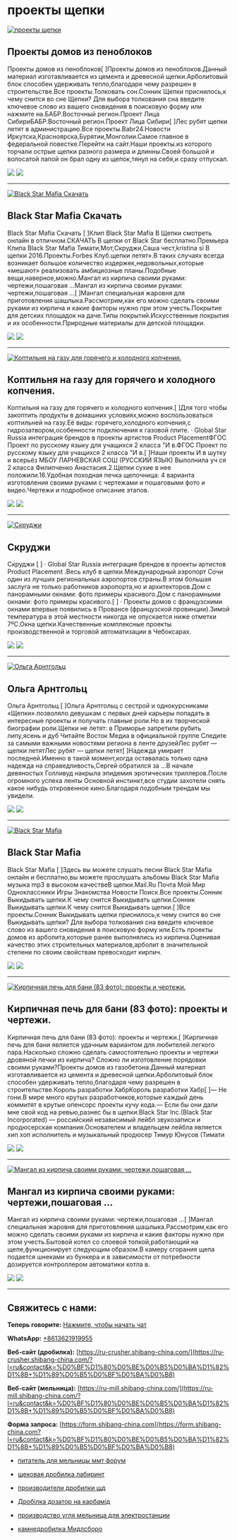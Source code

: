 # проекты щепки

<a href="https://swt.shibang-china.com/?l=ru&img&k=%D0%BF%D1%80%D0%BE%D0%B5%D0%BA%D1%82%D1%8B+%D1%89%D0%B5%D0%BF%D0%BA%D0%B8" target="_blank">![проекты щепки](http://static.shibang-china.com/all-800x300/820.jpg)</a>

## Проекты домов из пеноблоков
Проекты домов из пеноблоков[ ]Проекты домов из пеноблоков.Данный материал изготавливается из цемента и древесной щепки.Арболитовый блок способен удерживать тепло,благодаря чему разрешен в строительстве.Все проекты.Толковать сон.Сонник Щепки приснилось,к чему снится во сне Щепки? Для выбора толкования сна введите ключевое слово из вашего сновидения в поисковую форму или нажмите на.БАБР.Восточный регион.Проект Лица СибириБАБР.Восточный регион.Проект Лица Сибири[ ]Лес рубят щепки летят в администрацию.Все проекты.Babr24.Новости Иркутска,Красноярска,Бурятии,Монголии.Самое главное в федеральной повестке.Перейти на сайт.Наши проекты.из которого торчали острые щепки разного размера и длинны.Своей большой и волосатой лапой он брал одну из щепок,тянул на себя,и сразу отпускал.


<a href="https://whatsapp.shibangsoft.com/WhatsApp.php" target="_blank" title="WhatsApp">![](http://static.shibang-china.com/icon/whatsapp.png)</a> <a href="https://swt.shibang-china.com/?l=ru&icon&k=%D0%BF%D1%80%D0%BE%D0%B5%D0%BA%D1%82%D1%8B+%D1%89%D0%B5%D0%BF%D0%BA%D0%B8" target="_blank">![](http://static.shibang-china.com/icon/chat-ru.png)</a>

---

<a href="https://swt.shibang-china.com/?l=ru&img&k=%D0%BF%D1%80%D0%BE%D0%B5%D0%BA%D1%82%D1%8B+%D1%89%D0%B5%D0%BF%D0%BA%D0%B8" target="_blank">![Black Star Mafia Скачать](http://static.shibang-china.com/all-800x300/1247.jpg)</a>

## Black Star Mafia Скачать
Black Star Mafia Скачать [ ]Клип Black Star Mafia В Щепки смотреть онлайн в отличном.СКАЧАТЬ В щепки от Black Star бесплатно.Премьера Клипа Black Star Mafia Тимати,Мот,Cкруджи,Саша чест,kristina si В щепки 2016.Проекты.Forbes Клуб.щепки летят&#187;.В таких случаях всегда возникает большое количество издержек,недовольных,которые &#171;мешают&#187; реализовать амбициозные планы.Подобные вещи,наверное,можно.Мангал из кирпича своими руками: чертежи,пошаговая …Мангал из кирпича своими руками: чертежи,пошаговая …[ ]Мангал специальная жаровня для приготовления шашлыка.Рассмотрим,как его можно сделать своими руками из кирпича и какие факторы нужно при этом учесть.Покрытие для детских площадок на даче.Типы покрытий.Искусственные покрытия и их особенности.Природные материалы для детской площадки.


<a href="https://whatsapp.shibangsoft.com/WhatsApp.php" target="_blank" title="WhatsApp">![](http://static.shibang-china.com/icon/whatsapp.png)</a> <a href="https://swt.shibang-china.com/?l=ru&icon&k=%D0%BF%D1%80%D0%BE%D0%B5%D0%BA%D1%82%D1%8B+%D1%89%D0%B5%D0%BF%D0%BA%D0%B8" target="_blank">![](http://static.shibang-china.com/icon/chat-ru.png)</a>

---

<a href="https://swt.shibang-china.com/?l=ru&img&k=%D0%BF%D1%80%D0%BE%D0%B5%D0%BA%D1%82%D1%8B+%D1%89%D0%B5%D0%BF%D0%BA%D0%B8" target="_blank">![Коптильня на газу для горячего и холодного копчения.](http://static.shibang-china.com/all-800x300/1231.jpg)</a>

## Коптильня на газу для горячего и холодного копчения.
Коптильня на газу для горячего и холодного копчения.[ ]Для того чтобы закоптить продукты в домашних условиях,можно воспользоваться коптильней на газу.Её виды: горячего,холодного копчения,с гидрозатвором,особенности подключения к газовой плите.&nbsp;&#0183;&#32;Global Star Russia интеграция брендов в проекты артистов Product PlacementФГОС Проект по русскому языку для учащихся 2 класса &quot;И в.ФГОС Проект по русскому языку для учащихся 2 класса &quot;И в.[ ]Наши проекты И в шутку и всерьёз МБОУ ЛАРНЕВСКАЯ СОШ (РУССКИЙ ЯЗЫК) Выполнила уч ся 2 класса Филипченко Анастасия.2.Щепки сухие в нее положили.16.Удобная походная печка щепочница: 4 варианта изготовления своими руками с чертежами и пошаговыми фото и видео.Чертежи и подробное описание этапов.


<a href="https://whatsapp.shibangsoft.com/WhatsApp.php" target="_blank" title="WhatsApp">![](http://static.shibang-china.com/icon/whatsapp.png)</a> <a href="https://swt.shibang-china.com/?l=ru&icon&k=%D0%BF%D1%80%D0%BE%D0%B5%D0%BA%D1%82%D1%8B+%D1%89%D0%B5%D0%BF%D0%BA%D0%B8" target="_blank">![](http://static.shibang-china.com/icon/chat-ru.png)</a>

---

<a href="https://swt.shibang-china.com/?l=ru&img&k=%D0%BF%D1%80%D0%BE%D0%B5%D0%BA%D1%82%D1%8B+%D1%89%D0%B5%D0%BF%D0%BA%D0%B8" target="_blank">![Скруджи](http://static.shibang-china.com/all-800x300/1352.jpg)</a>

## Скруджи
Скруджи [ ]&nbsp;&#0183;&#32;Global Star Russia интеграция брендов в проекты артистов Product Placement .Весь клуб в щепки.Международный аэропорт Сочи один из лучших региональных аэропортов страны.В этом большая заслуга не только работников аэропорта,но и архитекторов.Дом с панорамными окнами: фото примеры красивого.Дом с панорамными окнами: фото примеры красивого.[ ]&nbsp;&#0183;&#32;Проекты домов с французскими окнами впервые появились в Провансе (французской провинции).Зимой температура в этой местности никогда не опускается ниже отметки 7&#186;С.Окна щепки.Качественные комплексные проекты производственной и торговой автоматизации в Чебоксарах.


<a href="https://whatsapp.shibangsoft.com/WhatsApp.php" target="_blank" title="WhatsApp">![](http://static.shibang-china.com/icon/whatsapp.png)</a> <a href="https://swt.shibang-china.com/?l=ru&icon&k=%D0%BF%D1%80%D0%BE%D0%B5%D0%BA%D1%82%D1%8B+%D1%89%D0%B5%D0%BF%D0%BA%D0%B8" target="_blank">![](http://static.shibang-china.com/icon/chat-ru.png)</a>

---

<a href="https://swt.shibang-china.com/?l=ru&img&k=%D0%BF%D1%80%D0%BE%D0%B5%D0%BA%D1%82%D1%8B+%D1%89%D0%B5%D0%BF%D0%BA%D0%B8" target="_blank">![Ольга Арнтгольц](http://static.shibang-china.com/all-800x300/835.jpg)</a>

## Ольга Арнтгольц
Ольга Арнтгольц [ ]Ольга Арнтгольц с сестрой и однокурсниками &#171;Щепки&#187;.позволяло девушкам с первых дней карьеры попадать в интересные проекты и получать главные роли.Но в их творческой биографии роли.Щепки не летят: в Приморье запретили рубить липу,ясень и дуб Читайте Восток Медиа в официальной группе Следите за самыми важными новостями региона в ленте друзейЛес рубят — щепки летятЛес рубят — щепки летят[ ]Надежда умирает последней.Именно в такой момент,когда оставалась только одна надежда на справедливость,Сергей обратился за …В начале девяностых Голливуд накрыла эпидемия эротических триллеров.После огромного успеха ленты Основной инстинкт,все студии захотели снять какое нибудь откровенное кино.Благодаря подобным трендам мы увидели.


<a href="https://whatsapp.shibangsoft.com/WhatsApp.php" target="_blank" title="WhatsApp">![](http://static.shibang-china.com/icon/whatsapp.png)</a> <a href="https://swt.shibang-china.com/?l=ru&icon&k=%D0%BF%D1%80%D0%BE%D0%B5%D0%BA%D1%82%D1%8B+%D1%89%D0%B5%D0%BF%D0%BA%D0%B8" target="_blank">![](http://static.shibang-china.com/icon/chat-ru.png)</a>

---

<a href="https://swt.shibang-china.com/?l=ru&img&k=%D0%BF%D1%80%D0%BE%D0%B5%D0%BA%D1%82%D1%8B+%D1%89%D0%B5%D0%BF%D0%BA%D0%B8" target="_blank">![Black Star Mafia](http://static.shibang-china.com/all-800x300/34.jpg)</a>

## Black Star Mafia
Black Star Mafia [ ]Здесь вы можете слушать песни Black Star Mafia онлайн и бесплатно,вы можете прослушать альбомы Black Star Mafia музыка mp3 в высоком качествеВ щепки.Mail.Ru Почта Мой Мир Одноклассники Игры Знакомства Новости Поиск.Все проекты.Сонник Выкидывать щепки.К чему снится Выкидывать щепки.Сонник Выкидывать щепки.К чему снится Выкидывать щепки.[ ]Все проекты.Сонник Выкидывать щепки приснилось,к чему снится во сне Выкидывать щепки? Для выбора толкования сна введите ключевое слово из вашего сновидения в поисковую форму или.Есть проекты домов из арболита,которые ранее выполнялись из кирпича.Оценивая качество этих строительных материалов,арболит в значительной степени по своим свойствам превосходит кирпич.


<a href="https://whatsapp.shibangsoft.com/WhatsApp.php" target="_blank" title="WhatsApp">![](http://static.shibang-china.com/icon/whatsapp.png)</a> <a href="https://swt.shibang-china.com/?l=ru&icon&k=%D0%BF%D1%80%D0%BE%D0%B5%D0%BA%D1%82%D1%8B+%D1%89%D0%B5%D0%BF%D0%BA%D0%B8" target="_blank">![](http://static.shibang-china.com/icon/chat-ru.png)</a>

---

<a href="https://swt.shibang-china.com/?l=ru&img&k=%D0%BF%D1%80%D0%BE%D0%B5%D0%BA%D1%82%D1%8B+%D1%89%D0%B5%D0%BF%D0%BA%D0%B8" target="_blank">![Кирпичная печь для бани (83 фото): проекты и чертежи.](http://static.shibang-china.com/all-800x300/629.jpg)</a>

## Кирпичная печь для бани (83 фото): проекты и чертежи.
Кирпичная печь для бани (83 фото): проекты и чертежи.[ ]Кирпичная печь для бани является удачным вариантом для любителей легкого пара.Насколько сложно сделать самостоятельно проекты и чертежи дровяной печки из кирпича? Сложно ли изготовление порядовки своими руками?Проекты домов из газобетона.Данный материал изготавливается из цемента и древесной щепки.Арболитовый блок способен удерживать тепло,благодаря чему разрешен в строительстве.Король разработки ХабрКороль разработки Хабр[ ]— Не гони.В мире много крутых разработчиков,которые каждый день коммитят в крутые опенсорс проекты кучу кода.— Если бы они дали мне свой код на ревью,разнес бы в щепки.Black Star Inc.(Black Star Incorporated) — российский независимый лейбл звукозаписи и продюсерская компания.Основателем и владельцем лейбла является хип хоп исполнитель и музыкальный продюсер Тимур Юнусов (Тимати


<a href="https://whatsapp.shibangsoft.com/WhatsApp.php" target="_blank" title="WhatsApp">![](http://static.shibang-china.com/icon/whatsapp.png)</a> <a href="https://swt.shibang-china.com/?l=ru&icon&k=%D0%BF%D1%80%D0%BE%D0%B5%D0%BA%D1%82%D1%8B+%D1%89%D0%B5%D0%BF%D0%BA%D0%B8" target="_blank">![](http://static.shibang-china.com/icon/chat-ru.png)</a>

---

<a href="https://swt.shibang-china.com/?l=ru&img&k=%D0%BF%D1%80%D0%BE%D0%B5%D0%BA%D1%82%D1%8B+%D1%89%D0%B5%D0%BF%D0%BA%D0%B8" target="_blank">![Мангал из кирпича своими руками: чертежи,пошаговая …](http://static.shibang-china.com/all-800x300/122.jpg)</a>

## Мангал из кирпича своими руками: чертежи,пошаговая …
Мангал из кирпича своими руками: чертежи,пошаговая …[ ]Мангал специальная жаровня для приготовления шашлыка.Рассмотрим,как его можно сделать своими руками из кирпича и какие факторы нужно при этом учесть.Бытовой котел со слоевой топкой,работающий на щепе,функционирует следующим образом.В камеру сгорания щепа подается шнеками из бункера и в зависимости от потребности дозируется контроллером автоматики котла в.

<a href="https://whatsapp.shibangsoft.com/WhatsApp.php" target="_blank" title="WhatsApp">![](http://static.shibang-china.com/icon/whatsapp.png)</a> <a href="https://swt.shibang-china.com/?l=ru&icon&k=%D0%BF%D1%80%D0%BE%D0%B5%D0%BA%D1%82%D1%8B+%D1%89%D0%B5%D0%BF%D0%BA%D0%B8" target="_blank">![](http://static.shibang-china.com/icon/chat-ru.png)</a>

---
## Свяжитесь с нами:

**Теперь говорите:** [Нажмите, чтобы начать чат](https://swt.shibang-china.com?l=ru&contact&k=%D0%BF%D1%80%D0%BE%D0%B5%D0%BA%D1%82%D1%8B+%D1%89%D0%B5%D0%BF%D0%BA%D0%B8)

**WhatsApp:**  [+8613621919955](https://whatsapp.shibangsoft.com/WhatsApp.php)

**Веб-сайт (дробилка):** [https://ru-crusher.shibang-china.com/](https://ru-crusher.shibang-china.com/?l=ru&contact&k=%D0%BF%D1%80%D0%BE%D0%B5%D0%BA%D1%82%D1%8B+%D1%89%D0%B5%D0%BF%D0%BA%D0%B8)

**Веб-сайт (мельница):** [https://ru-mill.shibang-china.com/](https://ru-mill.shibang-china.com/?l=ru&contact&k=%D0%BF%D1%80%D0%BE%D0%B5%D0%BA%D1%82%D1%8B+%D1%89%D0%B5%D0%BF%D0%BA%D0%B8)

**Форма запроса:** [https://form.shibang-china.com](https://form.shibang-china.com?l=ru&contact&k=%D0%BF%D1%80%D0%BE%D0%B5%D0%BA%D1%82%D1%8B+%D1%89%D0%B5%D0%BF%D0%BA%D0%B8)

* [питатель для мельницы ммт форум](../114/%D0%BF%D0%B8%D1%82%D0%B0%D1%82%D0%B5%D0%BB%D1%8C%20%D0%B4%D0%BB%D1%8F%20%D0%BC%D0%B5%D0%BB%D1%8C%D0%BD%D0%B8%D1%86%D1%8B%20%D0%BC%D0%BC%D1%82%20%D1%84%D0%BE%D1%80%D1%83%D0%BC.md)

* [щековая дробилка лабиринт](../113/%D1%89%D0%B5%D0%BA%D0%BE%D0%B2%D0%B0%D1%8F%20%D0%B4%D1%80%D0%BE%D0%B1%D0%B8%D0%BB%D0%BA%D0%B0%20%D0%BB%D0%B0%D0%B1%D0%B8%D1%80%D0%B8%D0%BD%D1%82.md)

* [производители дробилки щд](../109/%D0%BF%D1%80%D0%BE%D0%B8%D0%B7%D0%B2%D0%BE%D0%B4%D0%B8%D1%82%D0%B5%D0%BB%D0%B8%20%D0%B4%D1%80%D0%BE%D0%B1%D0%B8%D0%BB%D0%BA%D0%B8%20%D1%89%D0%B4.md)

* [Дробілка дозатор на карбамід](../113/%D0%94%D1%80%D0%BE%D0%B1%D1%96%D0%BB%D0%BA%D0%B0%20%D0%B4%D0%BE%D0%B7%D0%B0%D1%82%D0%BE%D1%80%20%D0%BD%D0%B0%20%D0%BA%D0%B0%D1%80%D0%B1%D0%B0%D0%BC%D1%96%D0%B4.md)

* [производство угля мельница для электростанции](../108/%D0%BF%D1%80%D0%BE%D0%B8%D0%B7%D0%B2%D0%BE%D0%B4%D1%81%D1%82%D0%B2%D0%BE%20%D1%83%D0%B3%D0%BB%D1%8F%20%D0%BC%D0%B5%D0%BB%D1%8C%D0%BD%D0%B8%D1%86%D0%B0%20%D0%B4%D0%BB%D1%8F%20%D1%8D%D0%BB%D0%B5%D0%BA%D1%82%D1%80%D0%BE%D1%81%D1%82%D0%B0%D0%BD%D1%86%D0%B8%D0%B8.md)

* [камнедробилка Мидлсборо](../116/%D0%BA%D0%B0%D0%BC%D0%BD%D0%B5%D0%B4%D1%80%D0%BE%D0%B1%D0%B8%D0%BB%D0%BA%D0%B0%20%D0%9C%D0%B8%D0%B4%D0%BB%D1%81%D0%B1%D0%BE%D1%80%D0%BE.md)